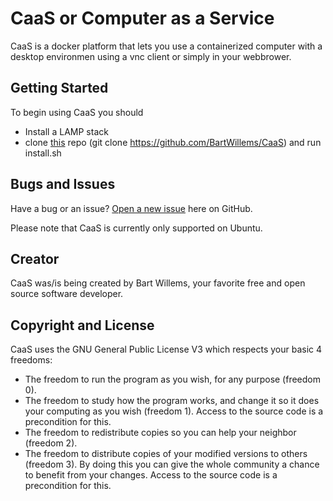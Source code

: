 # CaaS or Computer as a Service

CaaS is a docker platform that lets you use a containerized computer with a desktop environmen using a vnc client or simply in your webbrower.

## Getting Started

To begin using CaaS you should 
* Install a LAMP stack
* clone [this](https://github.com/BartWillems/CaaS) repo (git clone https://github.com/BartWillems/CaaS) and run install.sh

## Bugs and Issues

Have a bug or an issue? [Open a new issue](https://github.com/BartWillems/CaaS_website/issues) here on GitHub.

Please note that CaaS is currently only supported on Ubuntu.

## Creator

CaaS was/is being created by Bart Willems, your favorite free and open source software developer.

## Copyright and License

CaaS uses the GNU General Public License V3 which respects your basic 4 freedoms:
* The freedom to run the program as you wish, for any purpose (freedom 0).
* The freedom to study how the program works, and change it so it does your computing as you wish (freedom 1). Access to the source code is a precondition for this.
* The freedom to redistribute copies so you can help your neighbor (freedom 2).
* The freedom to distribute copies of your modified versions to others (freedom 3). By doing this you can give the whole community a chance to benefit from your changes. Access to the source code is a precondition for this.
